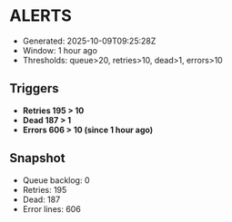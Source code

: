 # ALERTS

- Generated: 2025-10-09T09:25:28Z
- Window: 1 hour ago
- Thresholds: queue>20, retries>10, dead>1, errors>10

## Triggers
- **Retries 195 > 10**
- **Dead 187 > 1**
- **Errors 606 > 10 (since 1 hour ago)**

## Snapshot
- Queue backlog: 0
- Retries: 195
- Dead: 187
- Error lines: 606

